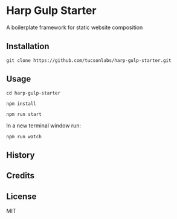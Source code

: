 # Harp Gulp Starter

A boilerplate framework for static website composition

## Installation

`git clone https://github.com/tucsonlabs/harp-gulp-starter.git`

## Usage

`cd harp-gulp-starter`

`npm install`

`npm run start`

In a new terminal window run:

`npm run watch`

## History

## Credits

## License

MIT
